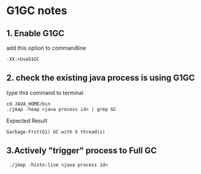# G1GC notes
## 1. Enable G1GC
add this option to commandline
```
-XX:+UseG1GC
```

## 2. check the existing java process is using G1GC
type this command to terminal
```
cd JAVA_HOME/bin
./jmap -heap <java process id> | grep GC
```
Expected Result
```
Garbage-Frst(G1) GC with X thread(s)
```
## 3.Actively "trigger" process to Full GC
```
 ./jmap -histo:live <java process id>
